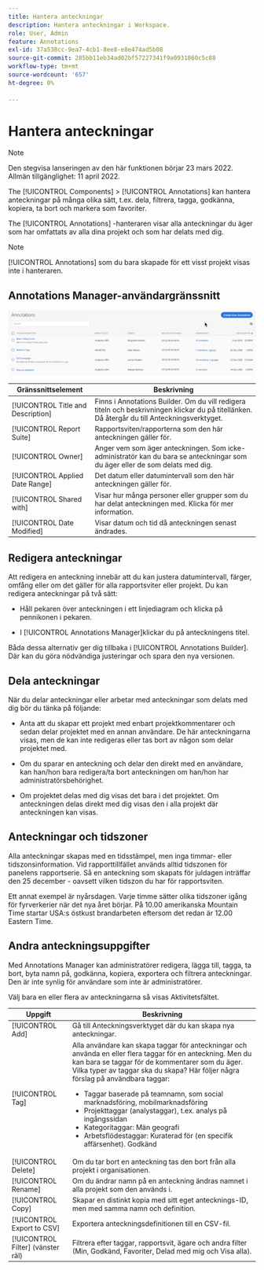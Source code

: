 ```yaml
---
title: Hantera anteckningar
description: Hantera anteckningar i Workspace.
role: User, Admin
feature: Annotations
exl-id: 37a538cc-9ea7-4cb1-8ee8-e8e474ad5b08
source-git-commit: 285bb11eb34ad02bf57227341f9a0931860c5c88
workflow-type: tm+mt
source-wordcount: '657'
ht-degree: 0%

---
```


# Hantera anteckningar

>[!NOTE]
>
>Den stegvisa lanseringen av den här funktionen börjar 23 mars 2022. Allmän tillgänglighet: 11 april 2022.

The [!UICONTROL Components] > [!UICONTROL Annotations] kan hantera anteckningar på många olika sätt, t.ex. dela, filtrera, tagga, godkänna, kopiera, ta bort och markera som favoriter.

The [!UICONTROL Annotations] -hanteraren visar alla anteckningar du äger som har omfattats av alla dina projekt och som har delats med dig.

>[!NOTE]
>
>[!UICONTROL Annotations] som du bara skapade för ett visst projekt visas inte i hanteraren.

## Annotations Manager-användargränssnitt

![](assets/annotation-mgr.png)

| Gränssnittselement | Beskrivning |
| --- | --- | 
| [!UICONTROL Title and Description] | Finns i Annotations Builder. Om du vill redigera titeln och beskrivningen klickar du på titellänken. Då återgår du till Anteckningsverktyget. |
| [!UICONTROL Report Suite] | Rapportsviten/rapporterna som den här anteckningen gäller för. |
| [!UICONTROL Owner] | Anger vem som äger anteckningen. Som icke-administratör kan du bara se anteckningar som du äger eller de som delats med dig. |
| [!UICONTROL Applied Date Range] | Det datum eller datumintervall som den här anteckningen gäller för. |
| [!UICONTROL Shared with] | Visar hur många personer eller grupper som du har delat anteckningen med. Klicka för mer information. |
| [!UICONTROL Date Modified] | Visar datum och tid då anteckningen senast ändrades. |

## Redigera anteckningar

Att redigera en anteckning innebär att du kan justera datumintervall, färger, omfång eller om det gäller för alla rapportsviter eller projekt. Du kan redigera anteckningar på två sätt:

* Håll pekaren över anteckningen i ett linjediagram och klicka på pennikonen i pekaren.

* I [!UICONTROL Annotations Manager]klickar du på anteckningens titel.

Båda dessa alternativ ger dig tillbaka i [!UICONTROL Annotations Builder]. Där kan du göra nödvändiga justeringar och spara den nya versionen.

## Dela anteckningar

När du delar anteckningar eller arbetar med anteckningar som delats med dig bör du tänka på följande:

* Anta att du skapar ett projekt med enbart projektkommentarer och sedan delar projektet med en annan användare. De här anteckningarna visas, men de kan inte redigeras eller tas bort av någon som delar projektet med.

* Om du sparar en anteckning och delar den direkt med en användare, kan han/hon bara redigera/ta bort anteckningen om han/hon har administratörsbehörighet.

* Om projektet delas med dig visas det bara i det projektet. Om anteckningen delas direkt med dig visas den i alla projekt där anteckningen kan visas.

## Anteckningar och tidszoner

Alla anteckningar skapas med en tidsstämpel, men inga timmar- eller tidszonsinformation. Vid rapporttillfället används alltid tidszonen för panelens rapportserie. Så en anteckning som skapats för juldagen inträffar den 25 december - oavsett vilken tidszon du har för rapportsviten.

Ett annat exempel är nyårsdagen. Varje timme sätter olika tidszoner igång för fyrverkerier när det nya året börjar. På 10.00 amerikanska Mountain Time startar USA:s östkust brandarbeten eftersom det redan är 12.00 Eastern Time.

## Andra anteckningsuppgifter

Med Annotations Manager kan administratörer redigera, lägga till, tagga, ta bort, byta namn på, godkänna, kopiera, exportera och filtrera anteckningar. Den är inte synlig för användare som inte är administratörer.

Välj bara en eller flera av anteckningarna så visas Aktivitetsfältet.

| Uppgift | Beskrivning |
| --- | --- |
| [!UICONTROL Add] | Gå till Anteckningsverktyget där du kan skapa nya anteckningar. |
| [!UICONTROL Tag] | Alla användare kan skapa taggar för anteckningar och använda en eller flera taggar för en anteckning. Men du kan bara se taggar för de kommentarer som du äger. Vilka typer av taggar ska du skapa? Här följer några förslag på användbara taggar:<ul><li>Taggar baserade på teamnamn, som social marknadsföring, mobilmarknadsföring</li><li>Projekttaggar (analystaggar), t.ex. analys på ingångssidan</li><li>Kategoritaggar: Män geografi</li><li>Arbetsflödestaggar: Kuraterad för (en specifik affärsenhet). Godkänd</li></ul> |
| [!UICONTROL Delete] | Om du tar bort en anteckning tas den bort från alla projekt i organisationen. |
| [!UICONTROL Rename] | Om du ändrar namn på en anteckning ändras namnet i alla projekt som den används i. |
| [!UICONTROL Copy] | Skapar en distinkt kopia med sitt eget antecknings-ID, men med samma namn och definition. |
| [!UICONTROL Export to CSV] | Exportera anteckningsdefinitionen till en CSV-fil. |
| [!UICONTROL Filter] (vänster räl) | Filtrera efter taggar, rapportsvit, ägare och andra filter (Min, Godkänd, Favoriter, Delad med mig och Visa alla). |

